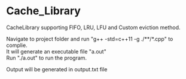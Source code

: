 # Cache_Library
CacheLibrary supporting FIFO, LRU, LFU and Custom eviction method.


Navigate to project folder and run "g++ -std=c++11 -g ./**/*.cpp" to complie.<br/>
It will generate an executable file "a.out"<br/>
Run "./a.out" to run the program. <br/>

Output will be generated in output.txt file <br/>
